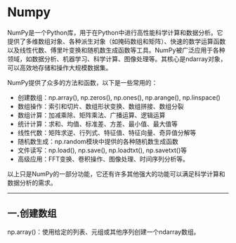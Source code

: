 # Numpy
NumPy是一个Python库，用于在Python中进行高性能科学计算和数据分析。它提供了多维数组对象、各种派生对象（如掩码数组和矩阵）、快速的数学运算函数以及线性代数、傅里叶变换和随机数生成函数等工具。NumPy被广泛应用于各种领域，如数据分析、机器学习、科学计算、图像处理等。其核心是ndarray对象，可以高效地存储和操作大规模数据集。

NumPy提供了众多的方法和函数，以下是一些常用的：

* 创建数组：np.array(), np.zeros(), np.ones(), np.arange(), np.linspace()
* 数组操作：索引和切片、数组形状变换、数组拼接、数组分裂
* 数组计算：加减乘除、矩阵乘法、广播运算、逻辑运算
* 统计计算：求和、均值、标准差、方差、最小值、最大值等
* 线性代数：矩阵求逆、行列式、特征值、特征向量、奇异值分解等
* 随机数生成：np.random模块中提供的各种随机数生成函数
* 文件读写：np.load(), np.save(), np.loadtxt(), np.savetxt()等
* 高级应用：FFT变换、卷积操作、图像处理、时间序列分析等。

以上只是NumPy的一部分功能，它还有许多其他强大的功能可以满足科学计算和数据分析的需求。

----

## 一.创建数组
np.array()：使用给定的列表、元组或其他序列创建一个ndarray数组。
